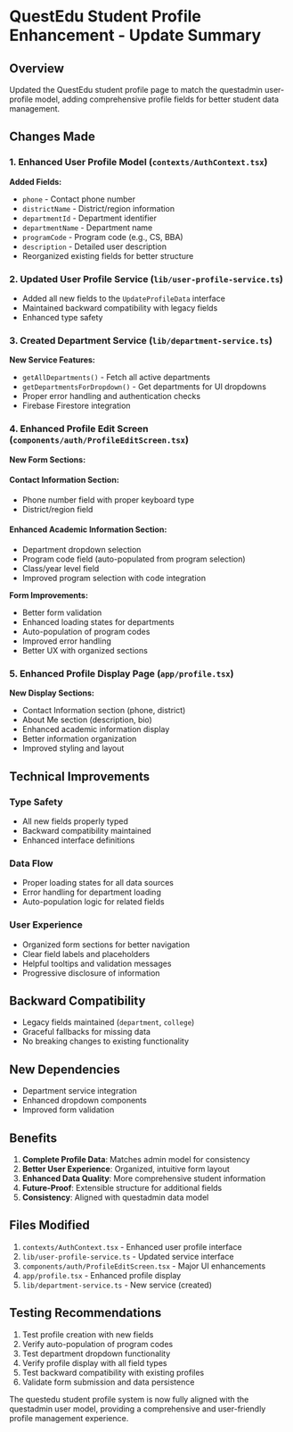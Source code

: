 # QuestEdu Student Profile Enhancement - Update Summary

## Overview
Updated the QuestEdu student profile page to match the questadmin user-profile model, adding comprehensive profile fields for better student data management.

## Changes Made

### 1. Enhanced User Profile Model (`contexts/AuthContext.tsx`)
**Added Fields:**
- `phone` - Contact phone number
- `districtName` - District/region information
- `departmentId` - Department identifier
- `departmentName` - Department name
- `programCode` - Program code (e.g., CS, BBA)
- `description` - Detailed user description
- Reorganized existing fields for better structure

### 2. Updated User Profile Service (`lib/user-profile-service.ts`)
- Added all new fields to the `UpdateProfileData` interface
- Maintained backward compatibility with legacy fields
- Enhanced type safety

### 3. Created Department Service (`lib/department-service.ts`)
**New Service Features:**
- `getAllDepartments()` - Fetch all active departments
- `getDepartmentsForDropdown()` - Get departments for UI dropdowns
- Proper error handling and authentication checks
- Firebase Firestore integration

### 4. Enhanced Profile Edit Screen (`components/auth/ProfileEditScreen.tsx`)
**New Form Sections:**

#### Contact Information Section:
- Phone number field with proper keyboard type
- District/region field

#### Enhanced Academic Information Section:
- Department dropdown selection
- Program code field (auto-populated from program selection)
- Class/year level field
- Improved program selection with code integration

**Form Improvements:**
- Better form validation
- Enhanced loading states for departments
- Auto-population of program codes
- Improved error handling
- Better UX with organized sections

### 5. Enhanced Profile Display Page (`app/profile.tsx`)
**New Display Sections:**
- Contact Information section (phone, district)
- About Me section (description, bio)
- Enhanced academic information display
- Better information organization
- Improved styling and layout

## Technical Improvements

### Type Safety
- All new fields properly typed
- Backward compatibility maintained
- Enhanced interface definitions

### Data Flow
- Proper loading states for all data sources
- Error handling for department loading
- Auto-population logic for related fields

### User Experience
- Organized form sections for better navigation
- Clear field labels and placeholders
- Helpful tooltips and validation messages
- Progressive disclosure of information

## Backward Compatibility
- Legacy fields maintained (`department`, `college`)
- Graceful fallbacks for missing data
- No breaking changes to existing functionality

## New Dependencies
- Department service integration
- Enhanced dropdown components
- Improved form validation

## Benefits
1. **Complete Profile Data**: Matches admin model for consistency
2. **Better User Experience**: Organized, intuitive form layout
3. **Enhanced Data Quality**: More comprehensive student information
4. **Future-Proof**: Extensible structure for additional fields
5. **Consistency**: Aligned with questadmin data model

## Files Modified
1. `contexts/AuthContext.tsx` - Enhanced user profile interface
2. `lib/user-profile-service.ts` - Updated service interface
3. `components/auth/ProfileEditScreen.tsx` - Major UI enhancements
4. `app/profile.tsx` - Enhanced profile display
5. `lib/department-service.ts` - New service (created)

## Testing Recommendations
1. Test profile creation with new fields
2. Verify auto-population of program codes
3. Test department dropdown functionality
4. Verify profile display with all field types
5. Test backward compatibility with existing profiles
6. Validate form submission and data persistence

The questedu student profile system is now fully aligned with the questadmin user model, providing a comprehensive and user-friendly profile management experience.
